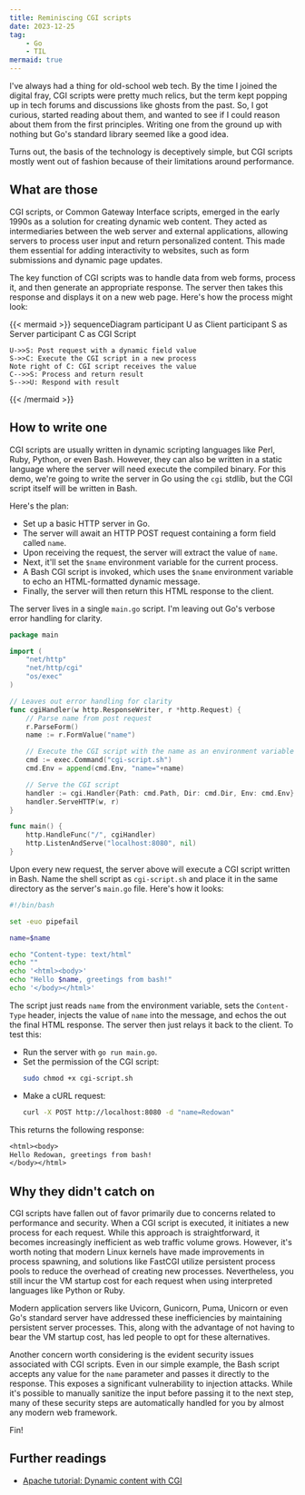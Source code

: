 ```yaml
---
title: Reminiscing CGI scripts
date: 2023-12-25
tag:
    - Go
    - TIL
mermaid: true
---
```


I've always had a thing for old-school web tech. By the time I joined the digital fray, CGI
scripts were pretty much relics, but the term kept popping up in tech forums and discussions
like ghosts from the past. So, I got curious, started reading about them, and wanted to see
if I could reason about them from the first principles. Writing one from the ground up with
nothing but Go's standard library seemed like a good idea.

Turns out, the basis of the technology is deceptively simple, but CGI scripts mostly went
out of fashion because of their limitations around performance.

## What are those

CGI scripts, or Common Gateway Interface scripts, emerged in the early 1990s as a solution
for creating dynamic web content. They acted as intermediaries between the web server and
external applications, allowing servers to process user input and return personalized
content. This made them essential for adding interactivity to websites, such as form
submissions and dynamic page updates.

The key function of CGI scripts was to handle data from web forms, process it, and then
generate an appropriate response. The server then takes this response and displays it on a
new web page. Here's how the process might look:

<!-- prettier-ignore-start -->

{{< mermaid >}}
sequenceDiagram
    participant U as Client
    participant S as Server
    participant C as CGI Script

    U->>S: Post request with a dynamic field value
    S->>C: Execute the CGI script in a new process
    Note right of C: CGI script receives the value
    C-->>S: Process and return result
    S-->>U: Respond with result
{{< /mermaid >}}

<!-- prettier-ignore-end -->

## How to write one

CGI scripts are usually written in dynamic scripting languages like Perl, Ruby, Python, or
even Bash. However, they can also be written in a static language where the server will need
execute the compiled binary. For this demo, we're going to write the server in Go using the
`cgi` stdlib, but the CGI script itself will be written in Bash.

Here's the plan:

- Set up a basic HTTP server in Go.
- The server will await an HTTP POST request containing a form field called `name`.
- Upon receiving the request, the server will extract the value of `name`.
- Next, it'll set the `$name` environment variable for the current process.
- A Bash CGI script is invoked, which uses the `$name` environment variable to echo an
  HTML-formatted dynamic message.
- Finally, the server will then return this HTML response to the client.

The server lives in a single `main.go` script. I'm leaving out Go's verbose error handling
for clarity.

```go
package main

import (
    "net/http"
    "net/http/cgi"
    "os/exec"
)

// Leaves out error handling for clarity
func cgiHandler(w http.ResponseWriter, r *http.Request) {
    // Parse name from post request
    r.ParseForm()
    name := r.FormValue("name")

    // Execute the CGI script with the name as an environment variable
    cmd := exec.Command("cgi-script.sh")
    cmd.Env = append(cmd.Env, "name="+name)

    // Serve the CGI script
    handler := cgi.Handler{Path: cmd.Path, Dir: cmd.Dir, Env: cmd.Env}
    handler.ServeHTTP(w, r)
}

func main() {
    http.HandleFunc("/", cgiHandler)
    http.ListenAndServe("localhost:8080", nil)
}
```

Upon every new request, the server above will execute a CGI script written in Bash. Name the
shell script as `cgi-script.sh` and place it in the same directory as the server's `main.go`
file. Here's how it looks:

```sh
#!/bin/bash

set -euo pipefail

name=$name

echo "Content-type: text/html"
echo ""
echo '<html><body>'
echo "Hello $name, greetings from bash!"
echo '</body></html>'
```

The script just reads `name` from the environment variable, sets the `Content-Type` header,
injects the value of `name` into the message, and echos the out the final HTML response. The
server then just relays it back to the client. To test this:

- Run the server with `go run main.go`.
- Set the permission of the CGI script:
    ```sh
    sudo chmod +x cgi-script.sh
    ```
- Make a cURL request:
    ```sh
    curl -X POST http://localhost:8080 -d "name=Redowan"
    ```

This returns the following response:

```txt
<html><body>
Hello Redowan, greetings from bash!
</body></html>
```

## Why they didn't catch on

CGI scripts have fallen out of favor primarily due to concerns related to performance and
security. When a CGI script is executed, it initiates a new process for each request. While
this approach is straightforward, it becomes increasingly inefficient as web traffic volume
grows. However, it's worth noting that modern Linux kernels have made improvements in
process spawning, and solutions like FastCGI utilize persistent process pools to reduce the
overhead of creating new processes. Nevertheless, you still incur the VM startup cost for
each request when using interpreted languages like Python or Ruby.

Modern application servers like Uvicorn, Gunicorn, Puma, Unicorn or even Go's standard
server have addressed these inefficiencies by maintaining persistent server processes. This,
along with the advantage of not having to bear the VM startup cost, has led people to opt
for these alternatives.

Another concern worth considering is the evident security issues associated with CGI
scripts. Even in our simple example, the Bash script accepts any value for the `name`
parameter and passes it directly to the response. This exposes a significant vulnerability
to injection attacks. While it's possible to manually sanitize the input before passing it
to the next step, many of these security steps are automatically handled for you by almost
any modern web framework.

Fin!

## Further readings

- [Apache tutorial: Dynamic content with CGI]

<!-- Resources -->
<!-- prettier-ignore-start -->

[apache tutorial: dynamic content with cgi]:
    https://httpd.apache.org/docs/2.4/howto/cgi.html

<!-- prettier-ignore-end -->

